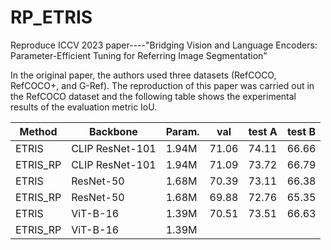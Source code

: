 # RP_ETRIS
Reproduce ICCV 2023 paper----"Bridging Vision and Language Encoders: Parameter-Efficient Tuning for Referring Image Segmentation"

In the original paper, the authors used three datasets (RefCOCO, RefCOCO+, and G-Ref). The reproduction of this paper was carried out in the RefCOCO dataset and the following table shows the experimental results of the evaluation metric IoU.

| Method | Backbone | Param. | val | test A | test B |
| ------------- | ------------- | ------------- | ------------- | ------------- | ------------- |
| ETRIS  | CLIP ResNet-101  |1.94M  | 71.06  |74.11  | 66.66  |
| ETRIS_RP  | CLIP ResNet-101  |1.94M  | 71.09  |73.72  | 66.79  |
| ETRIS  | ResNet-50  |1.68M  | 70.39  |73.11  | 66.38  |
| ETRIS_RP  | ResNet-50  |1.68M  | 69.88  |72.76  | 65.35  |
| ETRIS  | ViT-B-16  |1.39M  | 70.51  |73.51  | 66.63  |
| ETRIS_RP  | ViT-B-16   |1.39M  |    |   |    |
